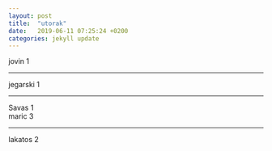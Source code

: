 ```yaml
---
layout: post
title:  "utorak"
date:   2019-06-11 07:25:24 +0200
categories: jekyll update
---
```


jovin 1  

***

jegarski 1  

***

Savas 1  
maric 3  

***

lakatos 2  